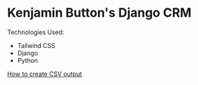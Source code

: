# Kenjamin Button's Django CRM

Technologies Used:

- Tailwind CSS
- Django
- Python

[How to create CSV output](https://docs.djangoproject.com/en/4.2/howto/outputting-csv/)
